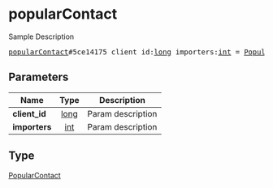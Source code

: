 # popularContact

Sample Description

<pre>
<a href="../constructor/popularContact.md">popularContact</a>#5ce14175 client_id:<a href="../type/long.md">long</a> importers:<a href="../type/int.md">int</a> = <a href="../type/PopularContact.md">PopularContact</a>;
</pre>
## Parameters

| Name | Type | Description |
|------|:----:|-------------|
| **client_id** | <a href="../type/long.md">long</a> | Param description |
| **importers** | <a href="../type/int.md">int</a> | Param description |

## Type

<a href="../type/PopularContact.md">PopularContact</a>
